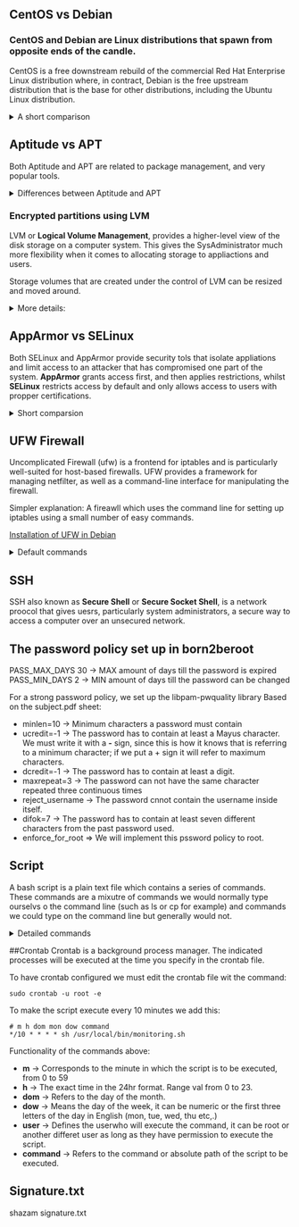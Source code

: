 ## CentOS vs Debian

### CentOS and Debian are Linux distributions that spawn from opposite ends of the candle.

CentOS is a free downstream rebuild of the commercial Red Hat Enterprise Linux distribution where, in contract, Debian is the free upstream distribution that is the base for other distributions, including the Ubuntu Linux distribution.

<details>

<summary> A short comparison </summary>

## Architecture

Both of them support AArch64/ARM64, armhf/armhfp, i386, ppc64el/ppc64le.

CentOS 7 additionally supports POWER9 while Debian and CentOS 8 do not. CentOS 7 focuses on the x86_64/AMD64 architecture with the other archs released through the AltArch SIG (Alternate Architecture Special Interest Group).

Debian supports MIPSel, MIPS64el and s390x while CentOS does not. Much like CentOS 8, Debian does not favor one arch over another —all supported architectures are supported equally.

## Package management

CentOS uses the **RPM** package format and **YUM/DNF** as the package manager.

Debian uses the **DEB** package format and the **dpkg/APT** as the package manager.

Both offer full-feature package management with network-based repository support, dependency checking and resolution. Similar features are available through different interfaces.

## Filesystems

CentOS does not officially support some of the filesystems that Debian offers. Most notably is ZFS, which by Debian is rovided through a DKMS contribution, whilst it's not supported at all on CentOS.

## Kernel

Debian: 4.19 kernel
CentOS: kernel-lt 5.4 and kernel-ml-5.10 available through 3rd party repos.

Both Debian and Red Hat backport security fixes from newer kernels to their current kernels.

## Upgrading

CentOS: Minor version upgrades but not from one release to another.
Debian: Upgrades from one **stable release** to a newer one, keeping a system up to date after years.

## Support

CentOS: Largely community supported
Debian: Community supported including a bug tracker. At the same time it offers a list of independently working consultants to hire to help resolve issues.

### I ended up choosing Debian because: it's safer to use bugs-wise and it's easier to work with compared to CentOS. Both fulfill the requirements for the project, however though, I believe that working with CentOS requires skills I do not posess yet.

</details>

## Aptitude vs APT

Both Aptitude and APT are related to package management, and very popular tools.

<details>
<summary> Differences between Aptitude and APT </summary>

**APT** stands for Advanced Packaging Tool. It's open source and it's designed to handle software installation and removal, as a commant-line tool. APT has a flexible approach, meaning that the user can configure how it works, including adding new sources or providing up-gradation options.

**Aptitude** is also an Advanced Packaging Tool, but in comparison to APT it is a front-end tool that gives users access to the user-interface to access functionality. Aptitude is also used to install and remove packages.
Installaton: **sudo apt install aptitude** (the command apt is different from the tool APT)

Aptitude allows emulating apt-get's command line. On top of that, previewing actions is possible using colors and it allows the dselect option.

Key differences:

- APT is a lower-level package manager, while Aptitude is a high level package manager.
- Aptitude offers better functionality compared to apt-get. In fact it does contain the functionalities of pt-get, apt-mark and apt-cache.
- Aptitude comes with an interactive UI in addition to that of the text-only.
- Aptitude can be used for more functionality/features such as automatic or manual package installation and other more refined actions on the packages.

</details>

### Encrypted partitions using LVM

LVM or **Logical Volume Management**, provides a higher-level view of the disk storage on a computer system. This gives the SysAdministrator much more flexibility when it comes to allocating storage to appliactions and users.

Storage volumes that are created under the control of LVM can be resized and moved around.

<details>
<summary>More details:</summary>

- **Physical Volumes** or PV -> Hard disk, hard disk partitions, RAID or LUNs from a SAN.
- **Volume Groups** or VG -> Collection of one or more Physical Volumes.
- **Logical Volumes** or LV -> Virtual partitions inside Volume Groups.
- **Physical Extents** or PE -> Block of data which are necessary to manipulate the actual data.
- **Logical Extents** or LE -> Physical Extents but on a Logical Volume level. The size of blocks are the same for each logical volume in the same volume group.

- #### Encrypted LVM

When formatting a LVM Volume there is the possibility to choose between encrypted or not encrypted. The encrypted options allows to protect valuable data like volume,s olid state disk or hard drive.

For encrypted volumes, backup passwords are needed

<details>
<summary> How to create backup passwords (from the debian.org documentation) </summary>

    1. Add backup passwords

        1. Run the following command in Terminal as Root

        cryptsetup luksChangeKey <device> -S <slot>

            Notes

                * Where -S means you want to edit a specific key-slot. You need to change <slot> for a number ranging from zero to 7. This number will identify which key-slot you want to edit. There are 8 key-slots total available. Ranging from zero to 7. You need to replace <device> with the path to your encrypted LVM volume. For example /dev/sda.

        2. It is suggested to create at least 3 backup passwords. If you want to add an additional backup password simply run the same command, but change the <slot> number to your liking. For example:

    	```shell
        cryptsetup luksChangeKey /dev/sda -S 2
    	```
    2. Backup passwords

        1. Run the following command in Terminal as Root

        ```shell
    	cryptsetup luksHeaderBackup <device> --header-backup-file <file>
    	```

            Notes

                * Where <device> is the location to save your backup to, for example /dev/sda. And <file> is the name of your backup file, for example /media/jenn/2017-05-18_luks_sda_backup. This command backup all height key-slots.
                * It is suggested to store that backup file into a secured, off-line, and different location. So that in the unlikely event that your computer is damage or stolen you would still be able to recover and access your backup data if any.

</details>
</details>

## AppArmor vs SELinux

Both SELinux and AppArmor provide security tols that isolate appliations and limit access to an attacker that has compromised one part of the system.
**AppArmor** grants access first, and then applies restrictions, whilst **SELinux** restricts access by default and only allows access to users with propper certifications.

<details>
<summary>Short comparsion</summary>

### What is SELinux?

SELinux defines access controls for the applications, processes and files on a system. It uses security policies, which are a set of rules that tell SELinux what can or can't be acesssed, to enforce the access allowed by a policy.

<details>
<summary> More info </summary>

- SELinux checks where permissions are cached for subjects and objects using an AVC (**Access Vector Cache**)
- In case of the inability to make a decision, it sends the request to the security server, which checks for the security content of the app or process. That is applied from the SELinux policy database and then permission is granted or denied.
- SELinux works as a labelling system, which means that all of the fils, processes and ports in a system have an SELinux label associated with them. The kernel manages the labels during the boot.
- SELinux uses type enforcement to enforce a policy that is defined on the system. Type enforcement is the part of an SELinux policy that defines whether a process running with a certaintype can access a file labeled with a certain type.
</details>

### What is AppArmor?

AppArmor is an effective and easy-to-use Linux application security system. AppArmor proactively protects the operating system and appliactions from external or internal threats, even zero-day attacks, by enforcing good behavior and preventing both known and unknown application flaws from being exploited - AppArmor documentaton.

<details>
<summary> More info </summary>

It supplements the traditional Unix DAC (Discretonary access control) model by providing mandatory access control (MAC). The mainline Linux Kernel has included it since v.2.6.36.

Advantages of AppArmor

The main advantages of AppArmor are the simplicity and short learning curve. This module is far less complex than SELinux, making it easier to set up and manage.

The tool works directly with profiles (text files) for access control, and file operations are more straightforward. This feature makes AppArmor more user-friendly than SELinux with its security policies.

Thanks to the path-based implementation, AppArmor protects any file on the system and allows for rules to be specified even for files that do not exist yet. The program's learning mode makes AppArmor adaptable to changes and enforces preferred application behavior.

</details>

| Point of comparison      | AppArmor                                                       | SELinux                                                            |
| :----------------------- | :------------------------------------------------------------- | :----------------------------------------------------------------- |
| Access control           | Security profiles based on paths                               | Security policies based on file labels                             |
| Availability             | Available for any distribution, mainly used in SUSE and Ubuntu | Available for any distribution, mainly used on RHEL/Fedora systems |
| Difficulty to learn      | Shorter learning curve, easy set-up                            | Complex and less intuitive                                         |
| Independent verification | Possible                                                       | Not possible                                                       |
| Requires complex config  | No                                                             | Yes                                                                |
| MLS/MCS                  | No                                                             | Yes                                                                |
| Policy rules             | Lacks flexibility                                              | Flexible                                                           |
| Level of control         | Medium                                                         | High                                                               |

</details>

## UFW Firewall

Uncomplicated Firewall (ufw) is a frontend for iptables and is particularly well-suited for host-based firewalls. UFW provides a framework for managing netfilter, as well as a command-line interface for manipulating the firewall.

Simpler explanation: A fireawll which uses the command line for setting up iptables using a small number of easy commands.

[Installation of UFW in Debian](https://wiki.debian.org/Uncomplicated%20Firewall%20%28ufw%29)

<details>
<summary> Default commands </summary>
Defaults  passwd_tries=3
Defaults  badpass_message="Wrong password. please try again."
Defaults  logfile="/var/log/sudo/sudo_config"
Defaults  log_input, log_output
Defaults  iolog_dir="/var/log/sudo"
Defaults  requiretty
Defaults  secure_path="/usr/local/sbin:/usr/local/bin:/usr/sbin:/usr/bin:/sbin:/bin:/snap/bin"
</details>

## SSH
SSH also known as **Secure Shell** or **Secure Socket Shell**, is a network proocol that gives uesrs, particularly system administrators, a secure way to access a computer over an unsecured network.

## The password policy set up in born2beroot

PASS_MAX_DAYS 30 -> MAX amount of days till the password is expired
PASS_MIN_DAYS 2 -> MIN amount of days till the password can be changed

For a strong password policy, we set up the libpam-pwquality library
Based on the subject.pdf sheet:
* minlen=10 -> Minimum characters a password must contain
* ucredit=-1 -> The password has to contain at least a Mayus character. We must write it with a **-** sign, since this is how it knows that is referring to a minimum character; if we put a + sign it will refer to maximum characters.
* dcredit=-1 -> The password has to contain at least a digit.
* maxrepeat=3 -> The password can not have the same character repeated three continuous times
* reject_username -> The password cnnot contain the username inside itself.
* difok=7 -> The password has to contain at least seven different characters from the past password used.
* enforce_for_root => We will implement this pssword policy to root.

## Script

A bash script is a plain text file which contains a series of commands. These commands are a mixutre of commands we would normally type ourselvs o the command line (such as ls or cp for example) and commands we could type on the command line but generally would not.

<details>
<summary> Detailed commands </summary>

#### Architecture:
* uname -a -> Print all information, except if the CPU is unknown or the platform hardware.

#### Physical cores:
What is a physical core? -> A physical core is a CPU contained on a chip, occupying a single socket.
* grep "physical id" /proc/cpuinfo | wc -l -> Looking inside the file "physical id" and with wc -l we count the line of the grep output.

#### Virtual Cores
A virtual core is a CPU with a separation between two areas of the processor. Virtual cores take on some of the processingo of the computer without interfering with the other area. As opposed to physical cores,w hich has something that physically separates the cores, virtual cores do not have physical separation.
* grep processor /proc/cpuinfo | wc -l -> counting processor lines.

#### RAM Memory
**RAM** or Random Access Memory is one of the most important components in determining the performance of a system. It gives applications a place to store and access data on a short-term basis. Data can be accessed quickly because it only stores information that the computer is actively using.
* free --mega | awk '$1 == "Mem:" {print $3}' -> free is used to get a detailed report on the systems memory usage. Provides information about the total amount of the physical and swap memory, as well as the free and used memory. --mega : displays the output in megabytes. The data we get as an output has to be filtered. **awk** command processed data based on text files. What we need to compare or look for is the first occurrence of the word "Mem:". The third word of that row is the used memory
** free --mega | awk '$1 == Mem:' {print $2} -> Prints the available mom

### Disk Memory
**df** commands stands for "disk filesystem". It is used to get a complete summary of the disk space usage. To show the memory in megabytes, the -m tag comes in handy. grep -> to get the lines that contain /dev/ and we exclude (with grep -v) the lines containing /boot. The awk command will select the 3rd value of each line we need. The whole command is:
```
df -m | grep "/dev/" | grep -v "/boot" | awk '{memory_use += $3} END {print memory_use}'
```

To obtain the total space we need to get the values from $2 instead of $3, and get the total siz in Gb.
The command therefor would be:

```
df -m | grep "/dev/" | grep -v "/boot" | awk '{memory_result += $2} END {printf ("%.0fGb\n"), memory_result/1024}'
```

To get the percentage of the used memory:

```
df -m | grep "/dev/" | grep -v "/boot" awk '{use += $3} {total += $2} END {printf("(%d%%)\n), use/total*100}'
```

#### CPU load:
To be able to see the percentage of CPU Usage we use the vmstat command, 
which shows system statistics. 

```
vmstat 1 2 | tail -1 | awk '{print $15}'
```

#### Last boot:
To see the date and time of the last reboot we use the ```who``` command with the ```b``` flag. Since it shows more information we filter the output: we look for a line where the first word is "system" and we print the 3rd and 4th words of that line.
The command:

```
who -b | awk '$1 == "system" {print $3 " " $4}'
```

#### LVM use:
To check if LVM is active or not we will use the lsblk command. This shows us information of all the block devices (hard disks, SSD, memories, etc,.).
The condition we are looking for is to count the number of lines in which "lvm" appears. If that number is bigger than 0 the output will be Yes, otherwise No.
The command:

```
if [ $lsblk | grep "lvm" | wc -l) -gt 0 ]; then echo yes; else echo no; fi
```

#### TCP Connections:
ss command will help us look at the number of established TCP connections. Using the -ta tag we are able to filter only the tcp connections. Then we ues grep to find the established ones and we use wc -l to count the number of lines.
The command:

```
ss -ta | gerp ESTAB | wc -l
```

#### User log:
To count the amount of users in the system we use the ```users``` command and we add wc -w to count the words (users) we have.
The command:

```
users | wc -w
```

#### Network:
To obtain the host address we use the ```hostname -I``` command and for the MAC address we wil use the ```ip link``` command which is used to display or modify the network interfaces. As more than one interface, IP's etc, appear, we will use the grep command to search for what we want and so we can print on the screen exactly only IP and MAC Address.
The command:

```
ip link | grep "link/ether" | awk '{print $2}'
```

#### Sudo:
To get the number of commands that are executed with sudo, the ```jornalctl``` command comes in handy. It's responsible to manage system logs. To specify the path we use _COMM=sudo. We filter with grep the ones which say COMMAND and then we count the lines using wc -l.
The command:

```
journalctl _COMM=sudo | grep COMMAND | wc -l
```
</details>

##Crontab
Crontab is a background process manager. The indicated processes will be executed at the time you specify in the crontab file.

To have crontab configured we must edit the crontab file wit the command:

```
sudo crontab -u root -e
```
To make the script execute every 10 minutes we add this:

```
# m h dom mon dow command
*/10 * * * * sh /usr/local/bin/monitoring.sh
```

Functionality of the commands above:

* **m** -> Corresponds to the minute in which the script is to be executed, from 0 to 59
* **h** -> The exact time in the 24hr format. Range val from 0 to 23.
* **dom** -> Refers to the day of the month.
* **dow** -> Means the day of the week, it can be numeric or the first three letters of the day in English (mon, tue, wed, thu etc,.)
* **user** -> Defines the userwho will execute the command, it can be root or another differet user as long as they have permission to execute the script.
* **command** -> Refers to the command or absolute path of the script to be executed.

## Signature.txt

shazam signature.txt